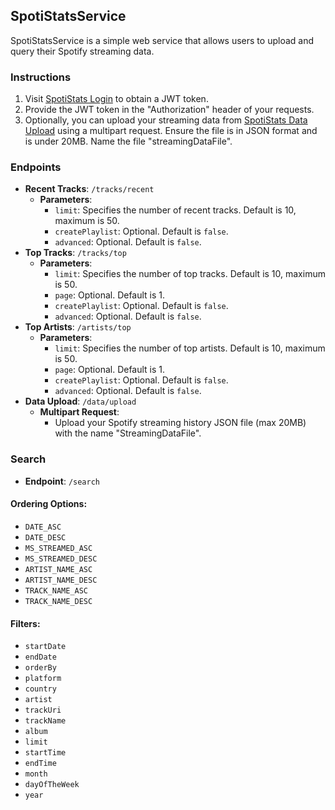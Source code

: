 ## SpotiStatsService

SpotiStatsService is a simple web service that allows users to upload and query their Spotify streaming data.

### Instructions

1. Visit [SpotiStats Login](https://www.spotifystats.co.uk/login) to obtain a JWT token.
2. Provide the JWT token in the "Authorization" header of your requests.
3. Optionally, you can upload your streaming data from [SpotiStats Data Upload](https://www.spotifystats.co.uk/data/upload) using a multipart request. Ensure the file is in JSON format and is under 20MB. Name the file "streamingDataFile".

### Endpoints

- **Recent Tracks**: `/tracks/recent`
  - **Parameters**:
    - `limit`: Specifies the number of recent tracks. Default is 10, maximum is 50.
    - `createPlaylist`: Optional. Default is `false`.
    - `advanced`: Optional. Default is `false`.
- **Top Tracks**: `/tracks/top`
  - **Parameters**:
    - `limit`: Specifies the number of top tracks. Default is 10, maximum is 50.
    - `page`: Optional. Default is 1.
    - `createPlaylist`: Optional. Default is `false`.
    - `advanced`: Optional. Default is `false`.
- **Top Artists**: `/artists/top`
  - **Parameters**:
    - `limit`: Specifies the number of top artists. Default is 10, maximum is 50.
    - `page`: Optional. Default is 1.
    - `createPlaylist`: Optional. Default is `false`.
    - `advanced`: Optional. Default is `false`.
- **Data Upload**: `/data/upload`
  - **Multipart Request**:
    - Upload your Spotify streaming history JSON file (max 20MB) with the name "StreamingDataFile".

### Search

- **Endpoint**: `/search`

#### Ordering Options:

- `DATE_ASC`
- `DATE_DESC`
- `MS_STREAMED_ASC`
- `MS_STREAMED_DESC`
- `ARTIST_NAME_ASC`
- `ARTIST_NAME_DESC`
- `TRACK_NAME_ASC`
- `TRACK_NAME_DESC`

#### Filters:

- `startDate`
- `endDate`
- `orderBy`
- `platform`
- `country`
- `artist`
- `trackUri`
- `trackName`
- `album`
- `limit`
- `startTime`
- `endTime`
- `month`
- `dayOfTheWeek`
- `year`

